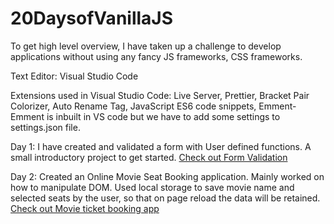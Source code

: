 # 20DaysofVanillaJS
To get high level overview, I have taken up a challenge to develop applications without using any fancy JS frameworks, CSS frameworks.

Text Editor: Visual Studio Code

Extensions used in Visual Studio Code:
Live Server,
Prettier,
Bracket Pair Colorizer,
Auto Rename Tag,
JavaScript ES6 code snippets,
Emment- Emment is inbuilt in VS code but we have to add some settings to settings.json file.


Day 1: I have created and validated a form with User defined functions. A small introductory project to get started. [Check out Form Validation](https://validations-form.netlify.app)

Day 2: Created an Online Movie Seat Booking application. Mainly worked on how to manipulate DOM. Used local storage to save movie name and selected seats by the user, so that on page reload the data will be retained. [Check out Movie ticket booking app](https://movieticketbooking-app.netlify.app)
